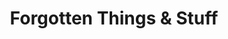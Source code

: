 ---
title: "Forgotten Things & Stuff"
url: /valdosta/forgotten-things-and-stuff/
shop: variety store
---